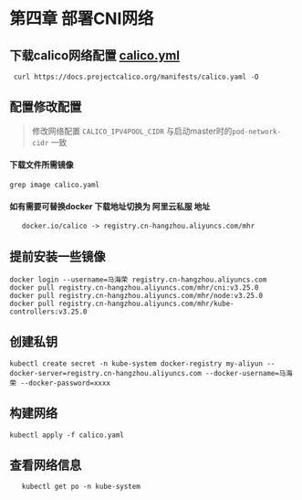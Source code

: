 # 第四章 部署CNI网络

## 下载calico网络配置 [calico.yml](./file/calico.yml)

```shell
 curl https://docs.projectcalico.org/manifests/calico.yaml -O
```

## 配置修改配置

>  修改网络配置 `CALICO_IPV4POOL_CIDR` 与启动master时的`pod-network-cidr` 一致

#### 下载文件所需镜像

```shell
grep image calico.yaml 
```

#### 如有需要可替换docker 下载地址切换为 阿里云私服 地址

```
   docker.io/calico -> registry.cn-hangzhou.aliyuncs.com/mhr
```

## 提前安装一些镜像

```shell
docker login --username=马海荣 registry.cn-hangzhou.aliyuncs.com
docker pull registry.cn-hangzhou.aliyuncs.com/mhr/cni:v3.25.0
docker pull registry.cn-hangzhou.aliyuncs.com/mhr/node:v3.25.0
docker pull registry.cn-hangzhou.aliyuncs.com/mhr/kube-controllers:v3.25.0
```

## 创建私钥

```shell
kubectl create secret -n kube-system docker-registry my-aliyun --docker-server=registry.cn-hangzhou.aliyuncs.com --docker-username=马海荣 --docker-password=xxxx
```

## 构建网络

```shell
kubectl apply -f calico.yaml
```

## 查看网络信息

```shell
   kubectl get po -n kube-system
```
